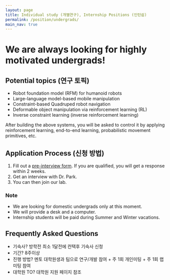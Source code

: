 ```yaml
---
layout: page
title: Individual study (개별연구), Internship Positions (인턴쉽)
permalink: /position/undergrads/
main_nav: true
---
```


# We are always looking for highly motivated undergrads! 

## Potential topics (연구 토픽)
- Robot foundation model (RFM) for humanoid robots
- Large-language model-based mobile manipulation
- Constraint-based Quadruped robot navigation
- Deformable object manipulation via reinforcement learning (RL)
- Inverse constraint learning (inverse reinforcement learning)


After building the above systems, you will be asked to control it by applying reinforcement learning, end-to-end learning, probabilistic movement primitives, etc. 

## Application Process (신청 방법)
1. Fill out a <a href="https://docs.google.com/forms/d/1fbOFI3ML3-3dVU44x4nC6wAQklnbhPCmnANIR2IJSFc/viewform?gxids=7628&edit_requested=true"> <U>pre-interview form</U></a>. If you are qualified, you will get a response within 2 weeks.
2. Get an interview with Dr. Park.
3. You can then join our lab.

### Note
- We are looking for domestic undergrads only at this moment. 
- We will provide a desk and a computer.
- Internship students will be paid during Summer and Winter vacations.


## Frequently Asked Questions
- 기숙사? 방학전 최소 1달전에 컨택후 기숙사 신청
- 기간?  8주이상
- 진행 방법? 멘토 대학원생과 팀으로 연구/개발 참여 + 주 1회 개인미팅 + 주 1회 랩미팅 참여
- 대학원 TO? 대학원 지원 페이지 참조 

